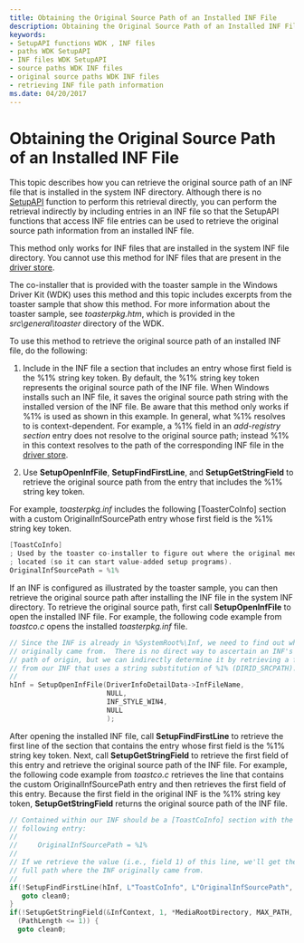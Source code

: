 ```yaml
---
title: Obtaining the Original Source Path of an Installed INF File
description: Obtaining the Original Source Path of an Installed INF File
keywords:
- SetupAPI functions WDK , INF files
- paths WDK SetupAPI
- INF files WDK SetupAPI
- source paths WDK INF files
- original source paths WDK INF files
- retrieving INF file path information
ms.date: 04/20/2017
---
```


# Obtaining the Original Source Path of an Installed INF File


This topic describes how you can retrieve the original source path of an INF file that is installed in the system INF directory. Although there is no [SetupAPI](setupapi.md) function to perform this retrieval directly, you can perform the retrieval indirectly by including entries in an INF file so that the SetupAPI functions that access INF file entries can be used to retrieve the original source path information from an installed INF file.

This method only works for INF files that are installed in the system INF file directory. You cannot use this method for INF files that are present in the [driver store](driver-store.md).

The co-installer that is provided with the toaster sample in the Windows Driver Kit (WDK) uses this method and this topic includes excerpts from the toaster sample that show this method. For more information about the toaster sample, see *toasterpkg.htm*, which is provided in the *src\\general\\toaster* directory of the WDK.

To use this method to retrieve the original source path of an installed INF file, do the following:

1.  Include in the INF file a section that includes an entry whose first field is the %1% string key token. By default, the %1% string key token represents the original source path of the INF file. When Windows installs such an INF file, it saves the original source path string with the installed version of the INF file. Be aware that this method only works if %1% is used as shown in this example. In general, what %1% resolves to is context-dependent. For example, a %1% field in an *add-registry section* entry does not resolve to the original source path; instead %1% in this context resolves to the path of the corresponding INF file in the [driver store](driver-store.md).

2.  Use **SetupOpenInfFile**, **SetupFindFirstLine**, and **SetupGetStringField** to retrieve the original source path from the entry that includes the %1% string key token.

For example, *toasterpkg.inf* includes the following \[ToasterCoInfo\] section with a custom OriginalInfSourcePath entry whose first field is the %1% string key token.

```cpp
[ToastCoInfo]
; Used by the toaster co-installer to figure out where the original media is
; located (so it can start value-added setup programs).
OriginalInfSourcePath = %1%
```

If an INF is configured as illustrated by the toaster sample, you can then retrieve the original source path after installing the INF file in the system INF directory. To retrieve the original source path, first call **SetupOpenInfFile** to open the installed INF file. For example, the following code example from *toastco.c* opens the installed *toasterpkg.inf* file.

```cpp
// Since the INF is already in %SystemRoot%\Inf, we need to find out where it
// originally came from.  There is no direct way to ascertain an INF's
// path of origin, but we can indirectly determine it by retrieving a field
// from our INF that uses a string substitution of %1% (DIRID_SRCPATH).
//
hInf = SetupOpenInfFile(DriverInfoDetailData->InfFileName,
                        NULL,
                        INF_STYLE_WIN4,
                        NULL
                        );
```

After opening the installed INF file, call **SetupFindFirstLine** to retrieve the first line of the section that contains the entry whose first field is the %1% string key token. Next, call **SetupGetStringField** to retrieve the first field of this entry and retrieve the original source path of the INF file. For example, the following code example from *toastco.c* retrieves the line that contains the custom OriginalInfSourcePath entry and then retrieves the first field of this entry. Because the first field in the original INF is the %1% string key token, **SetupGetStringField** returns the original source path of the INF file.

```cpp
// Contained within our INF should be a [ToastCoInfo] section with the
// following entry:
//
//     OriginalInfSourcePath = %1%
//
// If we retrieve the value (i.e., field 1) of this line, we'll get the
// full path where the INF originally came from.
//
if(!SetupFindFirstLine(hInf, L"ToastCoInfo", L"OriginalInfSourcePath", &InfContext)) {
   goto clean0;
}
if(!SetupGetStringField(&InfContext, 1, *MediaRootDirectory, MAX_PATH, &PathLength) ||
  (PathLength <= 1)) {
  goto clean0;
```

 

 





